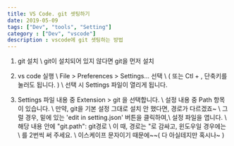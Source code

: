 ```yaml
---
title: VS Code. git 셋팅하기
date: 2019-05-09
tags: ["Dev", "tools", "Setting"]
category : ["Dev", "vscode"]
description : vscode에 git 셋팅하는 방법
---
```


1. git 설치 \\
   git이 설치되어 있지 않다면 git을 먼저 설치

2. vs code 실행 \\
   File > Preferences > Settings... 선택 \\ 
   ( 또는 Ctl + , 단축키를 눌러도 됩니다. ) \\
   선택 시 Settings 파일이 열리게 됩니다. 

3. Settings 파일 내용 중 Extension > git 을 선택합니다.  \\
   설정 내용 중 Path 항목이 있습니다. \\ 
   만약, git을 기본 설정 그대로 설치 안 했다면, 경로가 다르겠죠~ \\ 
   그럴 경우, 밑에 있는 'edit in setting.json' 버튼을 클릭하여,\\
   설정 파일을 엽니다. \\
   해당 내용 안에 "git.path": git경로 \\
   이 때, 경로는 "로 감싸고, 윈도우일 경우에는 \ 를 2번씩 써 주세요. \\ 
   이스케이프 문자이기 때문에~~( 다 아실테지만 혹시나~ )
